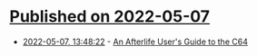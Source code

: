 # [Published on 2022-05-07](index.md)

* [2022-05-07, 13:48:22](https://news.ycombinator.com/item?id=31294407) - [An Afterlife User's Guide to the C64](http://www.c64os.com/c64os/afterlifeguide/)
